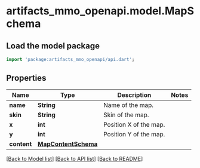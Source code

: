 # artifacts_mmo_openapi.model.MapSchema

## Load the model package
```dart
import 'package:artifacts_mmo_openapi/api.dart';
```

## Properties
Name | Type | Description | Notes
------------ | ------------- | ------------- | -------------
**name** | **String** | Name of the map. | 
**skin** | **String** | Skin of the map. | 
**x** | **int** | Position X of the map. | 
**y** | **int** | Position Y of the map. | 
**content** | [**MapContentSchema**](MapContentSchema.md) |  | 

[[Back to Model list]](../README.md#documentation-for-models) [[Back to API list]](../README.md#documentation-for-api-endpoints) [[Back to README]](../README.md)


